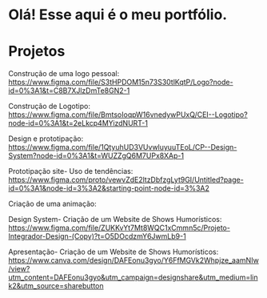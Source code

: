 # Olá! Esse aqui é o meu portfólio.

<h1>Projetos</h1>

Construção de uma logo pessoal:
<br>
https://www.figma.com/file/S3tHPDOM15n73S30tlKqtP/Logo?node-id=0%3A1&t=C8B7XJlzDmTe8GN2-1

Construção de Logotipo:
<br>
https://www.figma.com/file/BmtsoIoqpW16vnedywPUxQ/CEI--Logotipo?node-id=0%3A1&t=2eLkcp4MYizdNURT-1

Design e prototipação:
<br>
https://www.figma.com/file/1QtyuhUD3VUvwluyuuTEoL/CP--Design-System?node-id=0%3A1&t=WUZZgQ6M7UPx8XAp-1

Prototipação site- Uso de tendências:
<br>
https://www.figma.com/proto/vewvZdE2ltzDbfzgLyt9GI/Untitled?page-id=0%3A1&node-id=3%3A2&starting-point-node-id=3%3A2

Criação de uma animação:


Design System- Criação de um Website de Shows Humorísticos:
<br>
https://www.figma.com/file/ZUKKvYt7Mt8WQC1xCmmn5c/Projeto-Integrador-Design-(Copy)?t=O5DOcdzmY6JwmLb9-1

Apresentação- Criação de um Website de Shows Humorísticos:
<br>
https://www.canva.com/design/DAFEonu3gyo/Y6FfMGVk2Whpjze_aamNIw/view?utm_content=DAFEonu3gyo&utm_campaign=designshare&utm_medium=link2&utm_source=sharebutton
